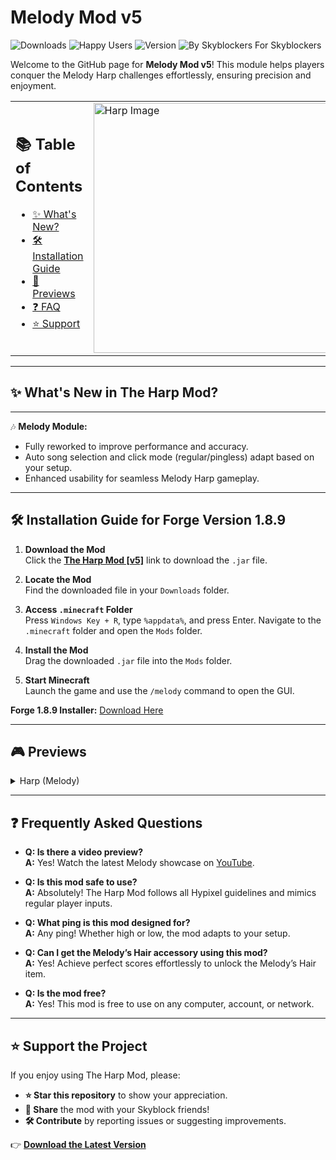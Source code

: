 # Melody Mod v5

![Downloads](https://img.shields.io/badge/Downloads-3.7k%2B-brightgreen) ![Happy Users](https://img.shields.io/badge/Happy%20Users-2.5k%2B-blue) ![Version](https://img.shields.io/badge/Version-v5-orange) ![By Skyblockers For Skyblockers](https://img.shields.io/badge/By%20Skyblockers,-For%20Skyblockers!-darkgreen)

Welcome to the GitHub page for **Melody Mod v5**! This module helps players conquer the Melody Harp challenges effortlessly, ensuring precision and enjoyment.

<table>
  <tr>
    <td>
      <h2>📚 Table of Contents</h2>
      <ul>
        <li><a href="#-whats-new-in-the-harp-mod">✨ What's New?</a></li>
        <li><a href="#installation-guide-for-forge-version-189">🛠️ Installation Guide</a></li>
        <li><a href="#previews">🎥 Previews</a></li>
        <li><a href="#some-frequently-asked-questions-and-answers">❓ FAQ</a></li>
        <li><a href="#-support-the-project">⭐ Support</a></li>
      </ul>
    </td>
    <td>
      <img src="https://encrypted-tbn0.gstatic.com/images?q=tbn:ANd9GcTirh0yYMsFcq6oDrncmj7p6VSmjsgbOb7yPQ&s" width="400" alt="Harp Image">
    </td>
  </tr>
</table>

---

## **✨ What's New in The Harp Mod?**
---

🎶 **Melody Module:**
- Fully reworked to improve performance and accuracy.
- Auto song selection and click mode (regular/pingless) adapt based on your setup.
- Enhanced usability for seamless Melody Harp gameplay.

---

## 🛠️ Installation Guide for Forge Version 1.8.9

1. **Download the Mod**  
   Click the [**The Harp Mod [v5]**](https://github.com/juulmc/MelodyMod/releases/download/v5/Melody.Mod.V5.1.8.9.jar) link to download the `.jar` file.

2. **Locate the Mod**  
   Find the downloaded file in your `Downloads` folder.

3. **Access `.minecraft` Folder**  
   Press `Windows Key + R`, type `%appdata%`, and press Enter. Navigate to the `.minecraft` folder and open the `Mods` folder.

4. **Install the Mod**  
   Drag the downloaded `.jar` file into the `Mods` folder.

5. **Start Minecraft**  
   Launch the game and use the `/melody` command to open the GUI.

**Forge 1.8.9 Installer:** [Download Here](https://files.minecraftforge.net/net/minecraftforge/forge/index_1.8.9.html)

---

## 🎮 **Previews**

<details>
  <summary>Harp (Melody)</summary>
  Watch the YouTube preview for a demonstration of the mod's capabilities.

  ![Lullabye](https://i.giphy.com/media/v1.Y2lkPTc5MGI3NjExMHltb2dzemR2c2M2ODJ0aXZmcm56NGluZDVzYnU5eDVkanNjbWF1MSZlcD12MV9pbnRlcm5hbF9naWZfYnlfaWQmY3Q9Zw/5TaZm1CO3wKxY8Kxn2/giphy.gif)  
  ![Campfire](https://i.giphy.com/media/v1.Y2lkPTc5MGI3NjExOGZiYXNucHN1OTk2cG10aHhjNHZyMmU0NmlmZWppMGptMjR0bHJqeCZlcD12MV9pbnRlcm5hbF9naWZfYnlfaWQmY3Q9Zw/f9weJwuDV76g9u3Hid/giphy.gif)  
  ![LaVie](https://i.giphy.com/media/v1.Y2lkPTc5MGI3NjExaW03MnJhenpnb3A1cXIxMHY5eTB6cnQyaWE1emRjOHpvd2RmdzB1aiZlcD12MV9pbnRlcm5hbF9naWZfYnlfaWQmY3Q9Zw/WXYEqocyzqsMsam5O7/giphy.gif)
</details>

---

## ❓ Frequently Asked Questions

- **Q: Is there a video preview?**  
  **A:** Yes! Watch the latest Melody showcase on [YouTube](https://youtu.be/EXhNAaZelgQ).

- **Q: Is this mod safe to use?**  
  **A:** Absolutely! The Harp Mod follows all Hypixel guidelines and mimics regular player inputs.

- **Q: What ping is this mod designed for?**  
  **A:** Any ping! Whether high or low, the mod adapts to your setup.

- **Q: Can I get the Melody’s Hair accessory using this mod?**  
  **A:** Yes! Achieve perfect scores effortlessly to unlock the Melody’s Hair item.

- **Q: Is the mod free?**  
  **A:** Yes! This mod is free to use on any computer, account, or network.

---

## ⭐ Support the Project

If you enjoy using The Harp Mod, please:
- **⭐ Star this repository** to show your appreciation.
- **📣 Share** the mod with your Skyblock friends!
- **🛠️ Contribute** by reporting issues or suggesting improvements.

👉 [**Download the Latest Version**](https://github.com/juulmc/MelodyMod/releases/tag/v5)
